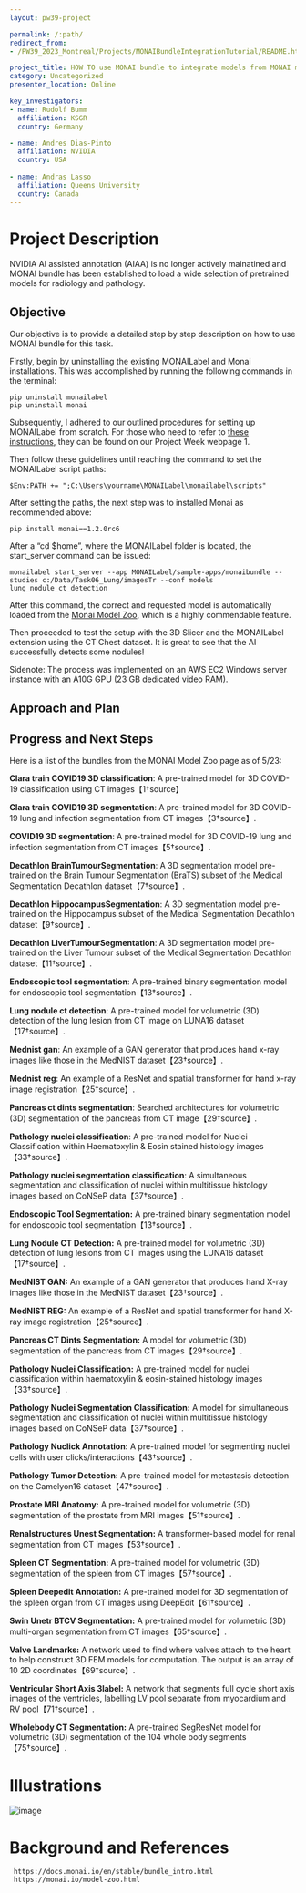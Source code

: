 ```yaml
---
layout: pw39-project

permalink: /:path/
redirect_from:
- /PW39_2023_Montreal/Projects/MONAIBundleIntegrationTutorial/README.html

project_title: HOW TO use MONAI bundle to integrate models from MONAI model ZOO
category: Uncategorized
presenter_location: Online

key_investigators:
- name: Rudolf Bumm
  affiliation: KSGR
  country: Germany

- name: Andres Dias-Pinto 
  affiliation: NVIDIA
  country: USA
  
- name: Andras Lasso
  affiliation: Queens University
  country: Canada
---
```


# Project Description

<!-- Add a short paragraph describing the project. -->
NVIDIA AI assisted annotation (AIAA) is no longer actively mainatined and MONAI bundle has been established to load a wide selection of pretrained models for radiology and pathology. 


## Objective

<!-- Describe here WHAT you would like to achieve (what you will have as end result). -->

Our objective is to provide a detailed step by step description on how to use MONAI bundle for this task. 

Firstly, begin by uninstalling the existing MONAILabel and Monai installations. This was accomplished by running the following commands in the terminal:

    pip uninstall monailabel
    pip uninstall monai

Subsequently, I adhered to our outlined procedures for setting up MONAILabel from scratch. For those who need to refer to [these instructions](https://projectweek.na-mic.org/PW37_2022_Virtual/Projects/MONAILabelLung/MONAILabel_Installation.html), they can be found on our Project Week webpage 1.

Then follow these guidelines until reaching the command to set the MONAILabel script paths:

    $Env:PATH += ";C:\Users\yourname\MONAILabel\monailabel\scripts"


After setting the paths, the next step was to installed Monai as recommended above:

    pip install monai==1.2.0rc6

After a “cd $home”, where the  MONAILabel folder is located, the start_server command can be  issued:

    monailabel start_server --app MONAILabel/sample-apps/monaibundle --studies c:/Data/Task06_Lung/imagesTr --conf models lung_nodule_ct_detection

After this command, the correct and requested model is automatically loaded from the [Monai Model Zoo](https://monai.io/model-zoo.html), which is a highly commendable feature.

Then proceeded to test the setup with the 3D Slicer and the MONAILabel extension using the CT Chest dataset. It is great to see that the AI successfully detects some nodules!

Sidenote: The process was implemented on an AWS EC2 Windows server instance with an A10G GPU (23 GB dedicated video RAM).


## Approach and Plan

<!-- Describe here HOW you would like to achieve the objectives stated above. -->



## Progress and Next Steps

<!-- Update this section as you make progress, describing of what you have ACTUALLY DONE.
     If there are specific steps that you could not complete then you can describe them here, too. -->
     
Here is a list of the bundles from the MONAI Model Zoo page as of 5/23:

**Clara train COVID19 3D classification**: A pre-trained model for 3D COVID-19 classification using CT images【1†source】

**Clara train COVID19 3D segmentation**: A pre-trained model for 3D COVID-19 lung and infection segmentation from CT images【3†source】.

**COVID19 3D segmentation**: A pre-trained model for 3D COVID-19 lung and infection segmentation from CT images【5†source】.

**Decathlon BrainTumourSegmentation**: A 3D segmentation model pre-trained on the Brain Tumour Segmentation (BraTS) subset of the Medical Segmentation Decathlon dataset【7†source】.

**Decathlon HippocampusSegmentation**: A 3D segmentation model pre-trained on the Hippocampus subset of the Medical Segmentation Decathlon dataset【9†source】.

**Decathlon LiverTumourSegmentation**: A 3D segmentation model pre-trained on the Liver Tumour subset of the Medical Segmentation Decathlon dataset【11†source】.

**Endoscopic tool segmentation**: A pre-trained binary segmentation model for endoscopic tool segmentation【13†source】.

**Lung nodule ct detection**: A pre-trained model for volumetric (3D) detection of the lung lesion from CT image on LUNA16 dataset【17†source】.

**Mednist gan**: An example of a GAN generator that produces hand x-ray images like those in the MedNIST dataset【23†source】.

**Mednist reg**: An example of a ResNet and spatial transformer for hand x-ray image registration【25†source】.

**Pancreas ct dints segmentation**: Searched architectures for volumetric (3D) segmentation of the pancreas from CT image【29†source】.

**Pathology nuclei classification**: A pre-trained model for Nuclei Classification within Haematoxylin & Eosin stained histology images【33†source】.

**Pathology nuclei segmentation classification**: A simultaneous segmentation and classification of nuclei within multitissue histology images based on CoNSeP data【37†source】.

**Endoscopic Tool Segmentation:** A pre-trained binary segmentation model for endoscopic tool segmentation【13†source】.

**Lung Nodule CT Detection:** A pre-trained model for volumetric (3D) detection of lung lesions from CT images using the LUNA16 dataset【17†source】.

**MedNIST GAN:** An example of a GAN generator that produces hand X-ray images like those in the MedNIST dataset【23†source】.

**MedNIST REG:** An example of a ResNet and spatial transformer for hand X-ray image registration【25†source】.

**Pancreas CT Dints Segmentation:** A model for volumetric (3D) segmentation of the pancreas from CT images【29†source】.

**Pathology Nuclei Classification:** A pre-trained model for nuclei classification within haematoxylin & eosin-stained histology images【33†source】.

**Pathology Nuclei Segmentation Classification:** A model for simultaneous segmentation and classification of nuclei within multitissue histology images based on CoNSeP data【37†source】.

**Pathology Nuclick Annotation:** A pre-trained model for segmenting nuclei cells with user clicks/interactions【43†source】.

**Pathology Tumor Detection:** A pre-trained model for metastasis detection on the Camelyon16 dataset【47†source】.

**Prostate MRI Anatomy:** A pre-trained model for volumetric (3D) segmentation of the prostate from MRI images【51†source】.

**Renalstructures Unest Segmentation:** A transformer-based model for renal segmentation from CT images【53†source】.

**Spleen CT Segmentation:** A pre-trained model for volumetric (3D) segmentation of the spleen from CT images【57†source】.

**Spleen Deepedit Annotation:** A pre-trained model for 3D segmentation of the spleen organ from CT images using DeepEdit【61†source】.

**Swin Unetr BTCV Segmentation:** A pre-trained model for volumetric (3D) multi-organ segmentation from CT images【65†source】.

**Valve Landmarks:** A network used to find where valves attach to the heart to help construct 3D FEM models for computation. The output is an array of 10 2D coordinates【69†source】.

**Ventricular Short Axis 3label:** A network that segments full cycle short axis images of the ventricles, labelling LV pool separate from myocardium and RV pool【71†source】.

**Wholebody CT Segmentation:** A pre-trained SegResNet model for volumetric (3D) segmentation of the 104 whole body segments【75†source】.





# Illustrations

<!-- Add pictures and links to videos that demonstrate what has been accomplished.
![Description of picture](Example2.jpg)
![Some more images](Example2.jpg)
-->

![image](https://github.com/NA-MIC/ProjectWeek/assets/18140094/cdc7d159-2670-433a-945e-4c7000c21f80)


# Background and References

<!-- If you developed any software, include link to the source code repository.
     If possible, also add links to sample data, and to any relevant publications. -->
     
     https://docs.monai.io/en/stable/bundle_intro.html
     https://monai.io/model-zoo.html
     


